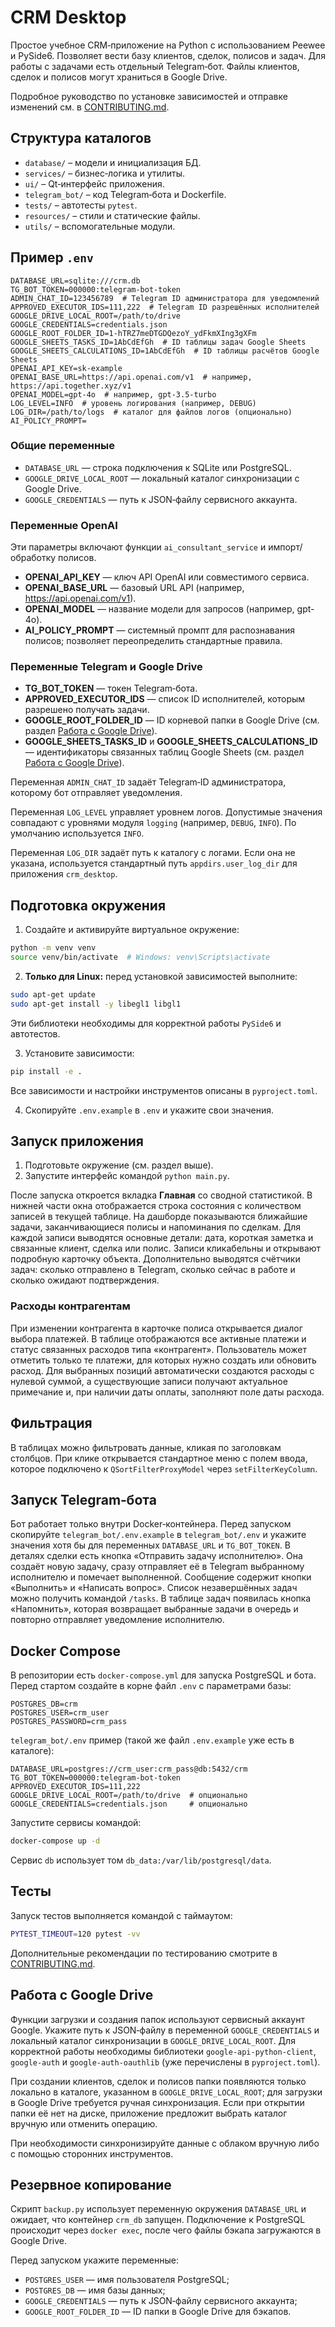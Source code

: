 # CRM Desktop

Простое учебное CRM‑приложение на Python с использованием Peewee и PySide6. Позволяет вести базу клиентов, сделок, полисов и задач. Для работы с задачами есть отдельный Telegram‑бот. Файлы клиентов, сделок и полисов могут храниться в Google Drive.

Подробное руководство по установке зависимостей и отправке изменений см. в [CONTRIBUTING.md](CONTRIBUTING.md).

## Структура каталогов

- `database/` – модели и инициализация БД.
- `services/` – бизнес‑логика и утилиты.
- `ui/` – Qt‑интерфейс приложения.
- `telegram_bot/` – код Telegram‑бота и Dockerfile.
- `tests/` – автотесты `pytest`.
- `resources/` – стили и статические файлы.
- `utils/` – вспомогательные модули.

## Пример `.env`

```env
DATABASE_URL=sqlite:///crm.db
TG_BOT_TOKEN=000000:telegram-bot-token
ADMIN_CHAT_ID=123456789  # Telegram ID администратора для уведомлений
APPROVED_EXECUTOR_IDS=111,222  # Telegram ID разрешённых исполнителей
GOOGLE_DRIVE_LOCAL_ROOT=/path/to/drive
GOOGLE_CREDENTIALS=credentials.json
GOOGLE_ROOT_FOLDER_ID=1-hTRZ7meDTGDQezoY_ydFkmXIng3gXFm
GOOGLE_SHEETS_TASKS_ID=1AbCdEfGh  # ID таблицы задач Google Sheets
GOOGLE_SHEETS_CALCULATIONS_ID=1AbCdEfGh  # ID таблицы расчётов Google Sheets
OPENAI_API_KEY=sk-example
OPENAI_BASE_URL=https://api.openai.com/v1  # например, https://api.together.xyz/v1
OPENAI_MODEL=gpt-4o  # например, gpt-3.5-turbo
LOG_LEVEL=INFO  # уровень логирования (например, DEBUG)
LOG_DIR=/path/to/logs  # каталог для файлов логов (опционально)
AI_POLICY_PROMPT=
```

### Общие переменные

- `DATABASE_URL` — строка подключения к SQLite или PostgreSQL.
- `GOOGLE_DRIVE_LOCAL_ROOT` — локальный каталог синхронизации с Google Drive.
- `GOOGLE_CREDENTIALS` — путь к JSON‑файлу сервисного аккаунта.

### Переменные OpenAI

Эти параметры включают функции `ai_consultant_service` и импорт/обработку полисов.

- **OPENAI_API_KEY** — ключ API OpenAI или совместимого сервиса.
- **OPENAI_BASE_URL** — базовый URL API (например, https://api.openai.com/v1).
- **OPENAI_MODEL** — название модели для запросов (например, gpt-4o).
- **AI_POLICY_PROMPT** — системный промпт для распознавания полисов; позволяет переопределить стандартные правила.

### Переменные Telegram и Google Drive

- **TG_BOT_TOKEN** — токен Telegram‑бота.
- **APPROVED_EXECUTOR_IDS** — список ID исполнителей, которым разрешено получать задачи.
- **GOOGLE_ROOT_FOLDER_ID** — ID корневой папки в Google Drive (см. раздел [Работа с Google Drive](#работа-с-google-drive)).
- **GOOGLE_SHEETS_TASKS_ID** и **GOOGLE_SHEETS_CALCULATIONS_ID** — идентификаторы связанных таблиц Google Sheets (см. раздел [Работа с Google Drive](#работа-с-google-drive)).

Переменная `ADMIN_CHAT_ID` задаёт Telegram‑ID администратора, которому бот отправляет уведомления.

Переменная `LOG_LEVEL` управляет уровнем логов. Допустимые значения совпадают с уровнями модуля `logging` (например, `DEBUG`, `INFO`). По умолчанию используется `INFO`.

Переменная `LOG_DIR` задаёт путь к каталогу с логами. Если она не указана, используется стандартный путь `appdirs.user_log_dir` для приложения `crm_desktop`.

## Подготовка окружения

1. Создайте и активируйте виртуальное окружение:

```bash
python -m venv venv
source venv/bin/activate  # Windows: venv\Scripts\activate
```

2. **Только для Linux:** перед установкой зависимостей выполните:

```bash
sudo apt-get update
sudo apt-get install -y libegl1 libgl1
```

Эти библиотеки необходимы для корректной работы `PySide6` и автотестов.

3. Установите зависимости:

```bash
pip install -e .
```

Все зависимости и настройки инструментов описаны в `pyproject.toml`.

4. Скопируйте `.env.example` в `.env` и укажите свои значения.

## Запуск приложения

1. Подготовьте окружение (см. раздел выше).
2. Запустите интерфейс командой `python main.py`.

После запуска откроется вкладка **Главная** со сводной статистикой. В нижней части окна отображается строка состояния с количеством записей в текущей таблице. На дашборде показываются ближайшие задачи, заканчивающиеся полисы и напоминания по сделкам. Для каждой записи выводятся основные детали: дата, короткая заметка и связанные клиент, сделка или полис. Записи кликабельны и открывают подробную карточку объекта. Дополнительно выводятся счётчики задач: сколько отправлено в Telegram, сколько сейчас в работе и сколько ожидают подтверждения.

### Расходы контрагентам

При изменении контрагента в карточке полиса открывается диалог выбора платежей. В таблице отображаются все активные платежи и статус связанных расходов типа «контрагент». Пользователь может отметить только те платежи, для которых нужно создать или обновить расход. Для выбранных позиций автоматически создаются расходы с нулевой суммой, а существующие записи получают актуальное примечание и, при наличии даты оплаты, заполняют поле даты расхода.

## Фильтрация

В таблицах можно фильтровать данные, кликая по заголовкам столбцов. При клике открывается стандартное меню с полем ввода, которое подключено к `QSortFilterProxyModel` через `setFilterKeyColumn`.

## Запуск Telegram‑бота

Бот работает только внутри Docker‑контейнера. Перед запуском
скопируйте `telegram_bot/.env.example` в `telegram_bot/.env` и
укажите значения хотя бы для переменных `DATABASE_URL` и `TG_BOT_TOKEN`.
В деталях сделки есть кнопка «Отправить задачу исполнителю». Она
создаёт новую задачу, сразу отправляет её в Telegram выбранному
исполнителю и помечает выполненной. Сообщение содержит кнопки
«Выполнить» и «Написать вопрос». Список
незавершённых задач можно получить командой `/tasks`.
В таблице задач появилась кнопка «Напомнить»,
которая возвращает выбранные задачи в очередь и
повторно отправляет уведомление исполнителю.

## Docker Compose

В репозитории есть `docker-compose.yml` для запуска PostgreSQL и бота.
Перед стартом создайте в корне файл `.env` с параметрами базы:

```env
POSTGRES_DB=crm
POSTGRES_USER=crm_user
POSTGRES_PASSWORD=crm_pass
```

`telegram_bot/.env` пример (такой же файл `.env.example` уже есть в каталоге):

```env
DATABASE_URL=postgres://crm_user:crm_pass@db:5432/crm
TG_BOT_TOKEN=000000:telegram-bot-token
APPROVED_EXECUTOR_IDS=111,222
GOOGLE_DRIVE_LOCAL_ROOT=/path/to/drive  # опционально
GOOGLE_CREDENTIALS=credentials.json     # опционально
```

Запустите сервисы командой:

```bash
docker-compose up -d
```

Сервис `db` использует том `db_data:/var/lib/postgresql/data`.

## Тесты

Запуск тестов выполняется командой с таймаутом:

```bash
PYTEST_TIMEOUT=120 pytest -vv
```

Дополнительные рекомендации по тестированию смотрите в [CONTRIBUTING.md](CONTRIBUTING.md).

## Работа с Google Drive

Функции загрузки и создания папок используют сервисный аккаунт Google.
Укажите путь к JSON‑файлу в переменной `GOOGLE_CREDENTIALS` и локальный
каталог синхронизации в `GOOGLE_DRIVE_LOCAL_ROOT`. Для корректной работы
необходимы библиотеки `google-api-python-client`, `google-auth` и
`google-auth-oauthlib` (уже перечислены в `pyproject.toml`).

При создании клиентов, сделок и полисов папки появляются только локально в каталоге,
указанном в `GOOGLE_DRIVE_LOCAL_ROOT`; для загрузки в Google Drive требуется ручная
синхронизация. Если при открытии папки её нет на диске, приложение предложит выбрать
каталог вручную или отменить операцию.

При необходимости синхронизируйте данные с облаком вручную либо с помощью
сторонних инструментов.

## Резервное копирование

Скрипт `backup.py` использует переменную окружения `DATABASE_URL` и
ожидает, что контейнер `crm_db` запущен. Подключение к PostgreSQL
происходит через `docker exec`, после чего файлы бэкапа
загружаются в Google Drive.

Перед запуском укажите переменные:

- `POSTGRES_USER` — имя пользователя PostgreSQL;
- `POSTGRES_DB` — имя базы данных;
- `GOOGLE_CREDENTIALS` — путь к JSON‑файлу сервисного аккаунта;
- `GOOGLE_ROOT_FOLDER_ID` — ID папки в Google Drive для бэкапов.
